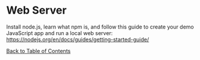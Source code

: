 # Web Server

Install node.js, learn what npm is, and follow this guide to create your demo JavaScript app and run a local web server:
https://nodejs.org/en/docs/guides/getting-started-guide/

[Back to Table of Contents](https://github.com/Pomona-ITS/DailyChallenges/blob/main/README.md)
